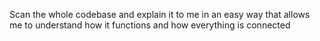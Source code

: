 Scan the whole codebase and explain it to me in an easy way that allows me to understand how it functions and how everything is connected